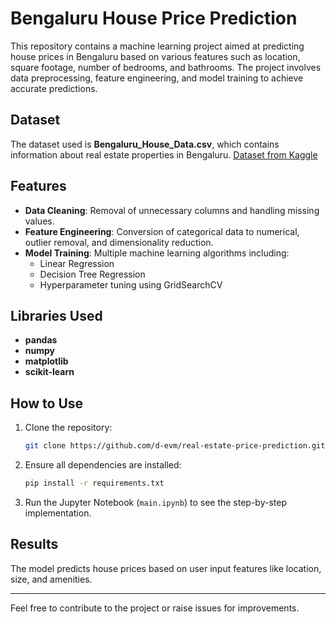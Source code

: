 
# Bengaluru House Price Prediction

This repository contains a machine learning project aimed at predicting house prices in Bengaluru based on various features such as location, square footage, number of bedrooms, and bathrooms. The project involves data preprocessing, feature engineering, and model training to achieve accurate predictions.

## Dataset
The dataset used is **Bengaluru_House_Data.csv**, which contains information about real estate properties in Bengaluru. [Dataset from Kaggle](https://www.kaggle.com/datasets/amitabhajoy/bengaluru-house-price-data)

## Features
- **Data Cleaning**: Removal of unnecessary columns and handling missing values.
- **Feature Engineering**: Conversion of categorical data to numerical, outlier removal, and dimensionality reduction.
- **Model Training**: Multiple machine learning algorithms including:
  - Linear Regression
  - Decision Tree Regression
  - Hyperparameter tuning using GridSearchCV

## Libraries Used
- **pandas**
- **numpy**
- **matplotlib**
- **scikit-learn**

## How to Use
1. Clone the repository:
   ```bash
   git clone https://github.com/d-evm/real-estate-price-prediction.git
   ```
2. Ensure all dependencies are installed:
   ```bash
   pip install -r requirements.txt
   ```
3. Run the Jupyter Notebook (`main.ipynb`) to see the step-by-step implementation.

## Results
The model predicts house prices based on user input features like location, size, and amenities.

---

Feel free to contribute to the project or raise issues for improvements.
